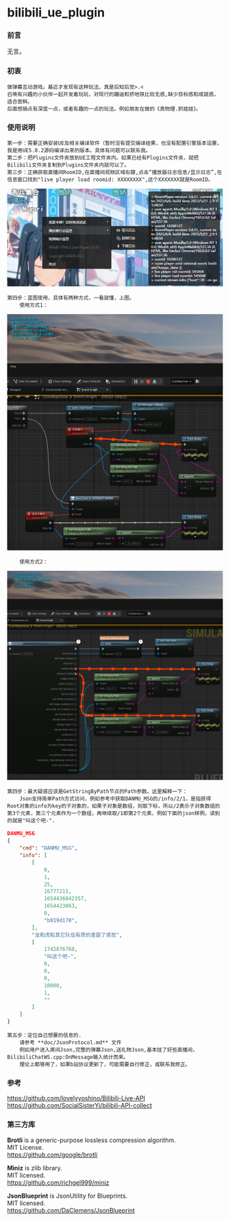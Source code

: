 # bilibili_ue_plugin

### 前言
无言。

### 初衷
    做弹幕互动游戏。最近才发现有这种玩法，真是后知后觉>.< 
    召唤有兴趣的小伙伴一起开发着玩玩，对现行的蹦迪和挤地铁比较无感,缺少目标感和成就感，适合尝鲜。
    后面想搞点有深度一点，或者有趣的一点的玩法。例如朋友在做的《真物理.抓娃娃》。

### ****使用说明****
    第一步：需要正确安装UE及相关编译软件（暂时没有提交编译结果，也没有配置引擎版本设置，我是用UE5.0.2源码编译出来的版本。具体有问题可以联系我。  
    第二步：把Plugins文件夹放到UE工程文件夹内。如果已经有Plugins文件夹，就把Bilibili文件夹复制到Plugins文件夹内就可以了。  
    第三步：正确获取直播间RoomID,在直播间视频区域右键,点击“播放器日志信息/显示日志”,在信息窗口找到"live player load roomid: XXXXXXXX",这个XXXXXXX就是RoomID。  

![roomid获取](https://raw.githubusercontent.com/chironc/bilibili_ue_plugin/main/doc/roomid%E8%8E%B7%E5%8F%96%E6%96%B9%E5%BC%8F.png)

    第四步：蓝图使用，具体有两种方式，一看就懂，上图。   
        使用方式1：  
![使用方式1](https://raw.githubusercontent.com/chironc/bilibili_ue_plugin/main/doc/%E4%BD%BF%E7%94%A8%E6%96%B9%E5%BC%8F1.png)

        使用方式2：  
![使用方式1](https://raw.githubusercontent.com/chironc/bilibili_ue_plugin/main/doc/%E4%BD%BF%E7%94%A8%E6%96%B9%E5%BC%8F2.png)

    第四步：最大疑惑应该是GetStringByPath节点的Path参数。这里解释一下：  
        Json支持简单Path方式访问，例如参考中获取DANMU_MSG的/info/2/1，是指获得Root对象的info为key的子对象的，如果子对象是数组，则取下标，所以/2表示子对象数组的第3个元素，第三个元素作为一个数组，再继续取/1即第2个元素，例如下面的json样例，读到的就是"叫这个吧-".

```json
DANMU_MSG
{
    "cmd": "DANMU_MSG",
    "info": [
        [
            0,
            1,
            25,
            16777215,
            1654436842357,
            1654423063,
            0,
            "b019d170",
        ],
        "龙和虎和其它队伍有质的差距了感觉",
        [
            1742876760,
            "叫这个吧-",
            0,
            0,
            0,
            10000,
            1,
            ""
        ]
    ]
}
```

    第五步：定位自己想要的信息的.
        请参考 **doc/JsonProtocol.md** 文件  
        例如用户进入房间Json,完整的弹幕Json,送礼物Json,基本挂了好些直播间，BilibiliChatWS.cpp:OnMessage输入统计而来。
        理论上都够用了，如果b站协议更新了，可能需要自行修正，或联系我修正。

### 参考
https://github.com/lovelyyoshino/Bilibili-Live-API  
https://github.com/SocialSisterYi/bilibili-API-collect

### 第三方库  
  
**Brotli** is a generic-purpose lossless compression algorithm.  
MIT License.  
https://github.com/google/brotli


**Miniz** is zlib library.  
MIT licensed.  
https://github.com/richgel999/miniz

**JsonBlueprint** is JsonUtility for Blueprints.  
MIT licensed.  
https://github.com/DaClemens/JsonBlueprint